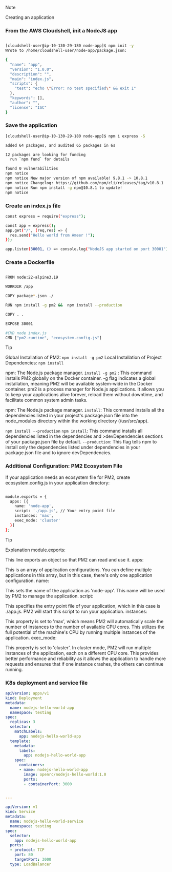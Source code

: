 

> [!NOTE]
> Creating an application



### From the AWS Cloudshell, init a NodeJS app


```bash

[cloudshell-user@ip-10-130-29-180 node-app]$ npm init -y
Wrote to /home/cloudshell-user/node-app/package.json:

{
  "name": "app",
  "version": "1.0.0",
  "description": "",
  "main": "index.js",
  "scripts": {
    "test": "echo \"Error: no test specified\" && exit 1"
  },
  "keywords": [],
  "author": "",
  "license": "ISC"
}

```


### Save the application

``` bash
[cloudshell-user@ip-10-130-29-180 node-app]$ npm i express -S

added 64 packages, and audited 65 packages in 6s

12 packages are looking for funding
  run `npm fund` for details

found 0 vulnerabilities
npm notice 
npm notice New major version of npm available! 9.8.1 -> 10.8.1
npm notice Changelog: https://github.com/npm/cli/releases/tag/v10.8.1
npm notice Run npm install -g npm@10.8.1 to update!
npm notice 


```


### Create an index.js file

``` bash
const express = require("express");

const app = express();
app.get("/", (req,res) => {
  res.send("Hello world from Ameer !");
});

app.listen(30001, () => console.log("NodeJS app started on port 30001"));

```



### Create a Dockerfile

``` bash

FROM node:22-alpine3.19

WORKDIR /app

COPY package*.json ./

RUN npm install -g pm2 &&  npm install --production

COPY . .

EXPOSE 30001

#CMD node index.js
CMD ["pm2-runtime", "ecosystem.config.js"]

```

> [!TIP]
>
>  Global Installation of PM2: `npm install -g pm2`
> Local Installation of Project Dependencies: `npm install`
>
> npm: The Node.js package manager.
> `install -g pm2`  : This command installs PM2 globally on the Docker container.
> -g flag indicates a global installation, meaning PM2 will be available system-wide in the Docker container.
> pm2 is a process manager for Node.js applications. It allows you to keep your applications alive forever, reload them without downtime, and facilitate common system admin tasks.
>
> npm: The Node.js package manager.
> `install`: This command installs all the dependencies listed in your project's package.json file into the node_modules directory within the working directory (/usr/src/app).
>
>
> `npm install --production`
> `npm install`: This command installs all dependencies listed in the dependencies and >devDependencies sections of your package.json file by default.
> `--production`: This flag tells npm to install only the dependencies listed under dependencies in your package.json file and to ignore devDependencies.






### Additional Configuration: PM2 Ecosystem File
If your application needs an ecosystem file for PM2, create ecosystem.config.js in your application directory:

``` bash

module.exports = {
  apps: [{
    name: 'node-app',
    script: './app.js', // Your entry point file
    instances: 'max',
    exec_mode: 'cluster'
  }]
};


```


> [!TIP]
> Explanation
> module.exports:
> 
> This line exports an object so that PM2 can read and use it.
> apps:
> 
> This is an array of application configurations. You can define multiple applications in this array, but in this case, there's only one application configuration.
> name:
> 
> This sets the name of the application as 'node-app'. This name will be used by PM2 to manage the application.
> script:
> 
> This specifies the entry point file of your application, which in this case is ./app.js. PM2 will start this script to run your application.
> instances:
> 
> This property is set to 'max', which means PM2 will automatically scale the number of instances to the number of available CPU cores. This utilizes the full potential of the machine's CPU by running multiple instances of the application.
> exec_mode:
> 
> This property is set to 'cluster'. In cluster mode, PM2 will run multiple instances of the application, each on a different CPU core. This provides better performance and reliability as it allows the application to handle more requests and ensures that if one instance crashes, the others can continue running.






### K8s deployment and service file

``` yaml
apiVersion: apps/v1
kind: Deployment
metadata:
  name: nodejs-hello-world-app
  namespace: testing
spec:
  replicas: 3
  selector:
    matchLabels:
      app: nodejs-hello-world-app
  template:
    metadata:
      labels:
        app: nodejs-hello-world-app
    spec:
      containers:
      - name: nodejs-hello-world-app
        image: openrc/nodejs-hello-world:1.0
        ports:
        - containerPort: 3000


---

apiVersion: v1
kind: Service
metadata:
  name: nodejs-hello-world-service
  namespace: testing
spec:
  selector:
    app: nodejs-hello-world-app
  ports:
  - protocol: TCP
    port: 80
    targetPort: 3000
  type: LoadBalancer



```



















